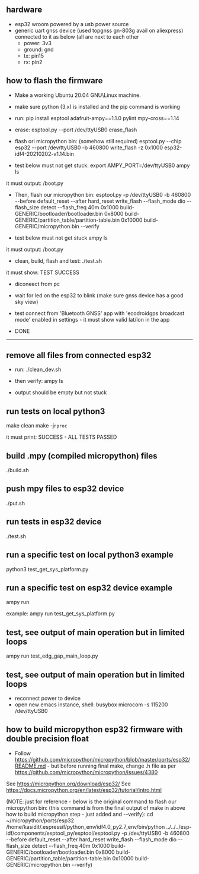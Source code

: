 hardware
--------

- esp32 wroom powered by a usb power source
- generic uart gnss device (used topgnss gn-803g avail on aliexpress) connected to it as below (all are next to each other
  - power: 3v3
  - ground: gnd
  - tx: pin15
  - rx: pin2


how to flash the firmware
-------------------------

- Make a working Ubuntu 20.04 GNU\Linux machine.

- make sure python (3.x) is installed and the pip command is working

- run:
pip install esptool adafruit-ampy==1.1.0 pylint mpy-cross==1.14

- erase:
esptool.py --port /dev/ttyUSB0 erase_flash

- flash ori micropython bin: (somehow still required)
esptool.py --chip esp32 --port /dev/ttyUSB0 -b 460800 write_flash -z 0x1000 esp32-idf4-20210202-v1.14.bin

- test below must not get stuck:
export AMPY_PORT=/dev/ttyUSB0
ampy ls

it must output:
/boot.py

- Then, flash our micropython bin:
esptool.py -p /dev/ttyUSB0 -b 460800 --before default_reset --after hard_reset write_flash --flash_mode dio --flash_size detect --flash_freq 40m 0x1000 build-GENERIC/bootloader/bootloader.bin 0x8000 build-GENERIC/partition_table/partition-table.bin 0x10000 build-GENERIC/micropython.bin --verify

- test below must not get stuck
ampy ls

it must output:
/boot.py

- clean, build, flash and test:
./test.sh

it must show:
TEST SUCCESS

- diconeect from pc

- wait for led on the esp32 to blink (make sure gnss device has a good sky view)

- test connect from 'Bluetooth GNSS' app with 'ecodroidgps broadcast mode' enabled in settings - it must show valid lat/lon in the app

- DONE

---

remove all files from connected esp32
-------------------------------------

- run:
./clean_dev.sh

- then verify:
ampy ls

- output should be empty but not stuck

run tests on local python3
-------------------------
make clean
make -j`nproc`

it must print:
SUCCESS - ALL TESTS PASSED


build .mpy (compiled micropython) files
---------------

./build.sh


push mpy files to esp32 device
-----------------------------

./put.sh


run tests in esp32 device
-------------------------

./test.sh


run a specific test on local python3 example
--------------------------------------------

python3 test_get_sys_platform.py 


run a specific test on esp32 device example
------------------------------------------

ampy run <test file>

example:
ampy run test_get_sys_platform.py 


test, see output of main operation but in limited loops
-------------------------------------------------------

ampy run test_edg_gap_main_loop.py 

test, see output of main operation but in limited loops
-------------------------------------------------------
- reconnect power to device
- open new emacs instance, shell:
busybox microcom -s 115200 /dev/ttyUSB0


how to build micropython esp32 firmware with double precision float
-------------------------------------------------------------------

- Follow https://github.com/micropython/micropython/blob/master/ports/esp32/README.md - but before running final make, change .h file as per https://github.com/micropython/micropython/issues/4380

See https://micropython.org/download/esp32/
See https://docs.micropython.org/en/latest/esp32/tutorial/intro.html


(NOTE: just for reference - below is the original command to flash our micropython bin:
(this command is from the final output of make in above how to build micropython step - just added <port> and --verify):
cd ~/micropython/ports/esp32
/home/kasidit/.espressif/python_env/idf4.0_py2.7_env/bin/python ../../../esp-idf/components/esptool_py/esptool/esptool.py -p /dev/ttyUSB0 -b 460800 --before default_reset --after hard_reset write_flash --flash_mode dio --flash_size detect --flash_freq 40m 0x1000 build-GENERIC/bootloader/bootloader.bin 0x8000 build-GENERIC/partition_table/partition-table.bin 0x10000 build-GENERIC/micropython.bin --verify)
